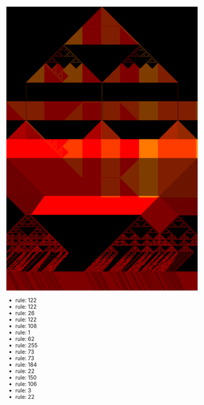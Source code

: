 ![photo](./output.png) 
 * rule: 122
* rule: 122
* rule: 26
* rule: 122
* rule: 108
* rule: 1
* rule: 62
* rule: 255
* rule: 73
* rule: 73
* rule: 184
* rule: 22
* rule: 150
* rule: 106
* rule: 3
* rule: 22
